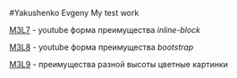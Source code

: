 #Yakushenko Evgeny
My test work

[M3L7](https://YakushenkoES.github.io/M3L7/Index.html "верстка через inline-block") - youtube форма преимущества *inline-block*
 
[M3L8](https://YakushenkoES.github.io/M3L8/Index.html "верстка через bootstrap") - youtube форма преимущества *bootstrap*

[M3L9](https://YakushenkoES.github.io/M3L9/Index.html "Мой первый урок") - преимущества разной высоты цветные картинки


